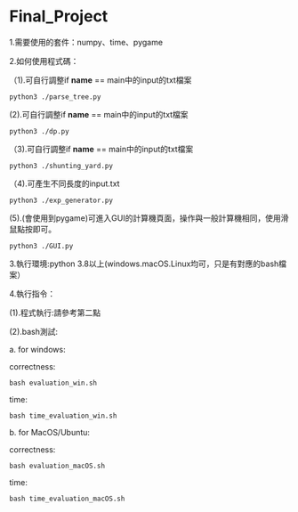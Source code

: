 # Final_Project
1.需要使用的套件：numpy、time、pygame

2.如何使用程式碼：

（1).可自行調整if __name__ == main中的input的txt檔案

    python3 ./parse_tree.py
  
 (2).可自行調整if __name__ == main中的input的txt檔案
  
    python3 ./dp.py 
  
（3).可自行調整if __name__ == main中的input的txt檔案
  
    python3 ./shunting_yard.py
  
（4).可產生不同長度的input.txt
  
    python3 ./exp_generator.py
  
 (5).(會使用到pygame)可進入GUI的計算機頁面，操作與一般計算機相同，使用滑鼠點按即可。
 
    python3 ./GUI.py 
  
3.執行環境:python 3.8以上(windows.macOS.Linux均可，只是有對應的bash檔案）

4.執行指令：

  (1).程式執行:請參考第二點
  
  (2).bash測試:
  
   a. for windows: 
    
   correctness:
   
    bash evaluation_win.sh 
    
   time:
   
    bash time_evaluation_win.sh
    
   b. for MacOS/Ubuntu: 
   
   correctness:
    
    bash evaluation_macOS.sh
    
   time:
    
    bash time_evaluation_macOS.sh
